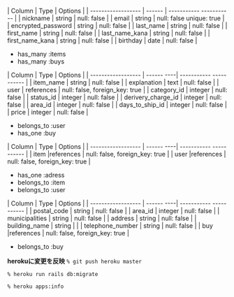 <!-- usersテーブル -->

| Column             | Type   | Options                  |
| ------------------ | ------ | ----------- -----------  |
| nickname           | string | null: false              |
| email              | string | null: false unique: true |
| encrypted_password | string | null: false              |
|  last_name         | string | null: false              |
|  first_name        | string | null: false              |
|  last_name_kana    | string | null: false              |
|  first_name_kana   | string | null: false              |
|  birthday          | date   | null: false              |


<!-- Association -->
- has_many :items
- has_many :buys


<!-- itemsテーブル -->

| Column             | Type       | Options                        |
| ------------------ | ------ ----| ----------- -----------        |
| item_name          | string     | null: false                    |
| explanation        | text       | null: false                    |
| user               | references | null: false, foreign_key: true |
| category_id        | integer    | null: false                    |
| status_id          | integer    | null: false                    |
| derivery_charge_id | integer    | null: false                    |
| area_id            | integer    | null: false                    |
| days_to_ship_id    | integer    | null: false                    |
| price              | integer    | null: false                    |

<!-- Association -->
- belongs_to :user
- has_one :buy



<!-- buysテーブル -->
| Column             | Type       | Options                        |
| ------------------ | ------ ----| ----------- -----------        |
| item               |references  | null: false, foreign_key: true |
| user               |references  | null: false, foreign_key: true |


<!-- Association -->
- has_one :adress
- belongs_to :item
- belongs_to :user


<!-- adressesテーブル -->
| Column             | Type       | Options                        |
| ------------------ | ------ ----| ----------- -----------        |
| postal_code        | string     | null: false                    |
| area_id            | integer    | null: false                    |
| municipalities     | string     | null: false                    |
| address            | string     | null: false                    |
| building_name      | string     |                                |
| telephone_number   | string     | null: false                    |
| buy                |references  | null: false, foreign_key: true |


<!-- Association -->
- belongs_to :buy


**herokuに変更を反映**
`% git push heroku master`

`% heroku run rails db:migrate`

`% heroku apps:info`
